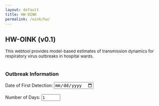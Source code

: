 ```yaml
---
layout: default
title: HW-OINK
permalink: /oink/hw/
---
```


## HW-OINK (v0.1)
<div style="font-size: 0.95em;">This webtool provides model-based estimates of transmission dynamics for respiratory virus outbreaks in hospital wards.<br><br></div>

<script src="https://cdn.jsdelivr.net/npm/chart.js"></script>

### Outbreak Information
<form id="setup-form" onsubmit="return false;">
    <label>
        Date of First Detection:
        <input type="date" id="start-date" required>
    </label>
    <br><br>
    <label>
        Number of Days:
        <input type="number" id="num-days" min="1" value="1" required>
    </label>
</form>
<div class="calendar-section" id="calendar-section"></div>

<style>
    table { border-collapse: collapse; margin-top: 20px; }
    th, td { border: 1px solid #ccc; padding: 8px 12px; }
    th { background: #f0f0f0; }
    input[type="number"] { width: 60px; }
    .calendar-section { margin-top: 20px; }
</style>

<script>
    // Helper to format dates
    function formatDate(date) {
        const days = ["Sunday", "Monday", "Tuesday", "Wednesday", "Thursday", "Friday", "Saturday"];
        const dayOfWeek = days[date.getDay()];
        const day = date.getDate();
        const daySuffix = (n) => {
            if (n > 3 && n < 21) return 'th';
            switch (n % 10) {
                case 1:  return "st";
                case 2:  return "nd";
                case 3:  return "rd";
                default: return "th";
            }
        };
        const month = date.toLocaleString('default', { month: 'long' });
        const year = date.getFullYear();
        return `${dayOfWeek} ${day}${daySuffix(day)} ${month} ${year}`;
    }

    function generateCalendar() {
        const startDateStr = document.getElementById('start-date').value;
        const numDays = parseInt(document.getElementById('num-days').value, 10);
        const calendarSection = document.getElementById('calendar-section');

        if (!startDateStr || isNaN(numDays) || numDays < 1) {
            calendarSection.innerHTML = "<p>Please enter a valid start date and number of days.</p>";
            return;
        }

        const startDate = new Date(startDateStr);

        // Create table
        let html = `<table>
            <tr>
                <th>Date</th>
                <th>Number of Cases</th>
            </tr>`;

        for (let i = 0; i < numDays; i++) {
            const currDate = new Date(startDate);
            currDate.setDate(startDate.getDate() + i);
            html += `<tr>
                <td>${formatDate(currDate)}</td>
                <td>
                    <input type="number" min="0" step="1" value="0" name="cases-day-${i}" id="cases-day-${i}" required>
                </td>
            </tr>`;
        }
        html += '</table>';
        calendarSection.innerHTML = html;
    }

    // Set today's date as default in yyyy-mm-dd format
    document.addEventListener('DOMContentLoaded', function() {
        const today = new Date();
        const yyyy = today.getFullYear();
        const mm = String(today.getMonth() + 1).padStart(2, '0');
        const dd = String(today.getDate()).padStart(2, '0');
        document.getElementById('start-date').value = `${yyyy}-${mm}-${dd}`;
        generateCalendar();

        document.getElementById('start-date').addEventListener('input', generateCalendar);
        document.getElementById('num-days').addEventListener('input', generateCalendar);
    });
</script>
